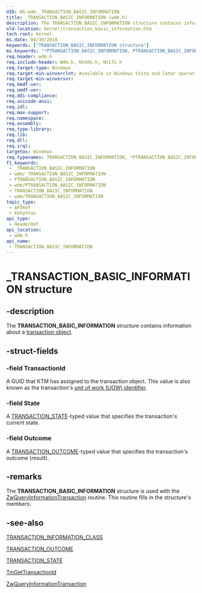 ```yaml
---
UID: NS:wdm._TRANSACTION_BASIC_INFORMATION
title: _TRANSACTION_BASIC_INFORMATION (wdm.h)
description: The TRANSACTION_BASIC_INFORMATION structure contains information about a transaction object.
old-location: kernel\transaction_basic_information.htm
tech.root: kernel
ms.date: 04/30/2018
keywords: ["TRANSACTION_BASIC_INFORMATION structure"]
ms.keywords: "*PTRANSACTION_BASIC_INFORMATION, PTRANSACTION_BASIC_INFORMATION, PTRANSACTION_BASIC_INFORMATION structure pointer [Kernel-Mode Driver Architecture], TRANSACTION_BASIC_INFORMATION, TRANSACTION_BASIC_INFORMATION structure [Kernel-Mode Driver Architecture], _TRANSACTION_BASIC_INFORMATION, kernel.transaction_basic_information, ktm_ref_3246b7cb-244e-4772-b3ca-bfd69e973f12.xml, wdm/PTRANSACTION_BASIC_INFORMATION, wdm/TRANSACTION_BASIC_INFORMATION"
req.header: wdm.h
req.include-header: Wdm.h, Ntddk.h, Ntifs.h
req.target-type: Windows
req.target-min-winverclnt: Available in Windows Vista and later operating system versions.
req.target-min-winversvr: 
req.kmdf-ver: 
req.umdf-ver: 
req.ddi-compliance: 
req.unicode-ansi: 
req.idl: 
req.max-support: 
req.namespace: 
req.assembly: 
req.type-library: 
req.lib: 
req.dll: 
req.irql: 
targetos: Windows
req.typenames: TRANSACTION_BASIC_INFORMATION, *PTRANSACTION_BASIC_INFORMATION
f1_keywords:
 - _TRANSACTION_BASIC_INFORMATION
 - wdm/_TRANSACTION_BASIC_INFORMATION
 - PTRANSACTION_BASIC_INFORMATION
 - wdm/PTRANSACTION_BASIC_INFORMATION
 - TRANSACTION_BASIC_INFORMATION
 - wdm/TRANSACTION_BASIC_INFORMATION
topic_type:
 - APIRef
 - kbSyntax
api_type:
 - HeaderDef
api_location:
 - wdm.h
api_name:
 - TRANSACTION_BASIC_INFORMATION
---
```


# _TRANSACTION_BASIC_INFORMATION structure


## -description

The <b>TRANSACTION_BASIC_INFORMATION</b> structure contains information about a <a href="/windows-hardware/drivers/kernel/transaction-objects">transaction object</a>.

## -struct-fields

### -field TransactionId

A GUID that KTM has assigned to the transaction object. This value is also known as the transaction's <a href="/windows-hardware/drivers/kernel/ktm-objects">unit of work (UOW) identifier</a>.

### -field State

A <a href="/windows-hardware/drivers/ddi/wdm/ne-wdm-_transaction_state">TRANSACTION_STATE</a>-typed value that specifies the transaction's current state.

### -field Outcome

A <a href="/windows-hardware/drivers/ddi/wdm/ne-wdm-_transaction_outcome">TRANSACTION_OUTCOME</a>-typed value that specifies the transaction's outcome (result).

## -remarks

The <b>TRANSACTION_BASIC_INFORMATION</b> structure is used with the <a href="/windows-hardware/drivers/ddi/wdm/nf-wdm-ntqueryinformationtransaction">ZwQueryInformationTransaction</a> routine. This routine fills in the structure's members.

## -see-also

<a href="/windows-hardware/drivers/ddi/wdm/ne-wdm-_transaction_information_class">TRANSACTION_INFORMATION_CLASS</a>



<a href="/windows-hardware/drivers/ddi/wdm/ne-wdm-_transaction_outcome">TRANSACTION_OUTCOME</a>



<a href="/windows-hardware/drivers/ddi/wdm/ne-wdm-_transaction_state">TRANSACTION_STATE</a>



<a href="/windows-hardware/drivers/ddi/wdm/nf-wdm-tmgettransactionid">TmGetTransactionId</a>



<a href="/windows-hardware/drivers/ddi/wdm/nf-wdm-ntqueryinformationtransaction">ZwQueryInformationTransaction</a>
